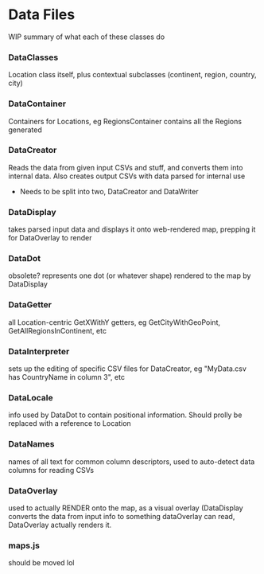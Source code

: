 # Data Files
WIP summary of what each of these classes do 

### DataClasses
Location class itself, plus contextual subclasses (continent, region, country, city) 

### DataContainer
Containers for Locations, eg RegionsContainer contains all the Regions generated 

### DataCreator
Reads the data from given input CSVs and stuff, and converts them into internal data. 
Also creates output CSVs with data parsed for internal use 
- Needs to be split into two, DataCreator and DataWriter  

### DataDisplay
takes parsed input data and displays it onto web-rendered map, prepping it for DataOverlay to render 

### DataDot
obsolete? represents one dot (or whatever shape) rendered to the map by DataDisplay 

### DataGetter 
all Location-centric GetXWithY getters, eg GetCityWithGeoPoint, GetAllRegionsInContinent, etc

### DataInterpreter
sets up the editing of specific CSV files for DataCreator, eg "MyData.csv has CountryName in column 3", etc 

### DataLocale
info used by DataDot to contain positional information. Should prolly be replaced with a reference to Location

### DataNames
names of all text for common column descriptors, used to auto-detect data columns for reading CSVs 

### DataOverlay
used to actually RENDER onto the map, as a visual overlay (DataDisplay converts the data from input info to something dataOverlay can read, DataOverlay actually renders it.

### maps.js
should be moved lol 
